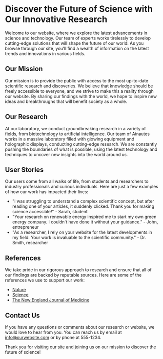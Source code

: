 <!--font:Montserrat-->

# Discover the Future of Science with Our Innovative Research

Welcome to our website, where we explore the latest advancements in science and technology. Our team of experts works tirelessly to develop cutting-edge solutions that will shape the future of our world. As you browse through our site, you'll find a wealth of information on the latest trends and innovations in various fields.

## Our Mission

Our mission is to provide the public with access to the most up-to-date scientific research and discoveries. We believe that knowledge should be freely accessible to everyone, and we strive to make this a reality through our website. By sharing our findings with the world, we hope to inspire new ideas and breakthroughs that will benefit society as a whole.

## Our Research

At our laboratory, we conduct groundbreaking research in a variety of fields, from biotechnology to artificial intelligence. Our team of Ainautes works in a massive laboratory filled with glowing equipment and holographic displays, conducting cutting-edge research. We are constantly pushing the boundaries of what is possible, using the latest technology and techniques to uncover new insights into the world around us.

## User Stories

Our users come from all walks of life, from students and researchers to industry professionals and curious individuals. Here are just a few examples of how our work has impacted their lives:

- "I was struggling to understand a complex scientific concept, but after reading one of your articles, it suddenly clicked. Thank you for making science accessible!" - Sarah, student
- "Your research on renewable energy inspired me to start my own green energy company. I couldn't have done it without your guidance." - John, entrepreneur
- "As a researcher, I rely on your website for the latest developments in my field. Your work is invaluable to the scientific community." - Dr. Smith, researcher

## References

We take pride in our rigorous approach to research and ensure that all of our findings are backed by reputable sources. Here are some of the references we use to support our work:

- [Nature](#)
- [Science](#)
- [The New England Journal of Medicine](#)

## Contact Us

If you have any questions or comments about our research or website, we would love to hear from you. You can reach us by email at info@ourwebsite.com or by phone at 555-1234.

Thank you for visiting our site and joining us on our mission to discover the future of science!

<!--

Write me content for website with wallpaper which alt text is:

"Ainautes working in a massive laboratory filled with glowing equipment and holographic displays, conducting cutting-edge research."

The name/title of the page should not be 1:1 copy of the alt text but rather a real content of the website which is using this wallpaper.

- Use markdown format 
- Start with heading
- Heading should be short and concise
- The content should look like a real website 
- The website should not be about the wallpaper, wallpaper is just a related background
- Heading should be contain work "wallpaper" or "background"
- Include real sections like references, contact, user stories, etc. use things relevant to the page purpose.
- Feel free to use structure like headings, bullets, numbering, blockquotes, paragraphs, horizontal lines, etc.
- You can use formatting like bold or _italic_
- You can include UTF-8 emojis
- Links should be only #hash anchors (and you can refer to the document itself)
- Do not include images


---


# Discover the Future of Science with Our Innovative Research

Welcome to our website, where we explore the latest advancements in science and technology. Our team of experts works tirelessly to develop cutting-edge solutions that will shape the future of our world. As you browse through our site, you'll find a wealth of information on the latest trends and innovations in various fields.

## Our Mission

Our mission is to provide the public with access to the most up-to-date scientific research and discoveries. We believe that knowledge should be freely accessible to everyone, and we strive to make this a reality through our website. By sharing our findings with the world, we hope to inspire new ideas and breakthroughs that will benefit society as a whole.

## Our Research

At our laboratory, we conduct groundbreaking research in a variety of fields, from biotechnology to artificial intelligence. Our team of Ainautes works in a massive laboratory filled with glowing equipment and holographic displays, conducting cutting-edge research. We are constantly pushing the boundaries of what is possible, using the latest technology and techniques to uncover new insights into the world around us.

## User Stories

Our users come from all walks of life, from students and researchers to industry professionals and curious individuals. Here are just a few examples of how our work has impacted their lives:

- "I was struggling to understand a complex scientific concept, but after reading one of your articles, it suddenly clicked. Thank you for making science accessible!" - Sarah, student
- "Your research on renewable energy inspired me to start my own green energy company. I couldn't have done it without your guidance." - John, entrepreneur
- "As a researcher, I rely on your website for the latest developments in my field. Your work is invaluable to the scientific community." - Dr. Smith, researcher

## References

We take pride in our rigorous approach to research and ensure that all of our findings are backed by reputable sources. Here are some of the references we use to support our work:

- [Nature](#)
- [Science](#)
- [The New England Journal of Medicine](#)

## Contact Us

If you have any questions or comments about our research or website, we would love to hear from you. You can reach us by email at info@ourwebsite.com or by phone at 555-1234.

Thank you for visiting our site and joining us on our mission to discover the future of science!

-->
